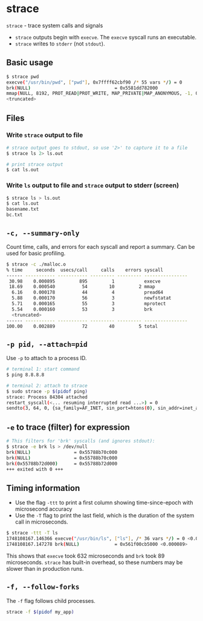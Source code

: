 # strace

`strace` - trace system calls and signals

- `strace` outputs begin with `execve`. The `execve` syscall runs an executable.
- `strace` writes to `stderr` (not `stdout`).

## Basic usage
```bash
$ strace pwd
execve("/usr/bin/pwd", ["pwd"], 0x7ffff62cbf90 /* 55 vars */) = 0
brk(NULL)                               = 0x5581dd782000
mmap(NULL, 8192, PROT_READ|PROT_WRITE, MAP_PRIVATE|MAP_ANONYMOUS, -1, 0) = 0x7fc54fdf3000
<truncated>
```

## Files
### Write `strace` output to file
```bash
# strace output goes to stdout, so use '2>' to capture it to a file
$ strace ls 2> ls.out

# print strace output
$ cat ls.out
```

### Write `ls` output to file and `strace` output to stderr (screen)
```bash
$ strace ls > ls.out
$ cat ls.out
basename.txt
bc.txt
```

## `-c, --summary-only`
Count time, calls, and errors for each syscall and report a summary. Can be used for basic profiling.
```bash
$ strace -c ./malloc.o
% time     seconds  usecs/call     calls    errors syscall
------ ----------- ----------- --------- --------- ----------------
 30.98    0.000895         895         1           execve
 18.69    0.000540          54        10         2 mmap
  6.16    0.000178          44         4           pread64
  5.88    0.000170          56         3           newfstatat
  5.71    0.000165          55         3           mprotect
  5.54    0.000160          53         3           brk
  <truncated>
------ ----------- ----------- --------- --------- ----------------
100.00    0.002889          72        40         5 total
```

## `-p pid, --attach=pid`
Use `-p` to attach to a process ID.
```bash
# terminal 1: start command
$ ping 8.8.8.8

# terminal 2: attach to strace
$ sudo strace -p $(pidof ping)
strace: Process 84304 attached
restart_syscall(<... resuming interrupted read ...>) = 0
sendto(3, 64, 0, {sa_family=AF_INET, sin_port=htons(0), sin_addr=inet_addr("8.8.8.8")}, 16)
```

## `-e` to trace (filter) for expression

```bash
# This filters for 'brk' syscalls (and ignores stdout):
$ strace -e brk ls > /dev/null
brk(NULL)                = 0x55788b70c000
brk(NULL)                = 0x55788b70c000
brk(0x55788b72d000)      = 0x55788b72d000
+++ exited with 0 +++
```

## Timing information
- Use the flag `-ttt` to print a first column showing time-since-epoch with microsecond accuracy
- Use the `-T` flag to print the last field, which is the duration of the system call in microseconds.

```bash
$ strace -ttt -T ls
1748108167.146366 execve("/usr/bin/ls", ["ls"], /* 36 vars */) = 0 <0.000632>
1748108167.147278 brk(NULL)             = 0x561f00cb5000 <0.000089>
```

This shows that `execve` took 632 microseconds and `brk` took 89 microseconds. `strace` has built-in overhead, so these numbers may be slower than in production runs.

## `-f, --follow-forks`
The `-f` flag follows child processes.

```bash
strace -f $(pidof my_app)
```
